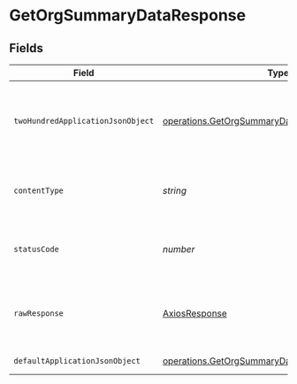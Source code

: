 # GetOrgSummaryDataResponse


## Fields

| Field                                                                                                                | Type                                                                                                                 | Required                                                                                                             | Description                                                                                                          |
| -------------------------------------------------------------------------------------------------------------------- | -------------------------------------------------------------------------------------------------------------------- | -------------------------------------------------------------------------------------------------------------------- | -------------------------------------------------------------------------------------------------------------------- |
| `twoHundredApplicationJsonObject`                                                                                    | [operations.GetOrgSummaryDataResponseBody](../../models/operations/getorgsummarydataresponsebody.md)                 | :heavy_minus_sign:                                                                                                   | summary metrics with trends for an entire org and it's projects.                                                     |
| `contentType`                                                                                                        | *string*                                                                                                             | :heavy_check_mark:                                                                                                   | HTTP response content type for this operation                                                                        |
| `statusCode`                                                                                                         | *number*                                                                                                             | :heavy_check_mark:                                                                                                   | HTTP response status code for this operation                                                                         |
| `rawResponse`                                                                                                        | [AxiosResponse](https://axios-http.com/docs/res_schema)                                                              | :heavy_minus_sign:                                                                                                   | Raw HTTP response; suitable for custom response parsing                                                              |
| `defaultApplicationJsonObject`                                                                                       | [operations.GetOrgSummaryDataInsightsResponseBody](../../models/operations/getorgsummarydatainsightsresponsebody.md) | :heavy_minus_sign:                                                                                                   | Error response.                                                                                                      |